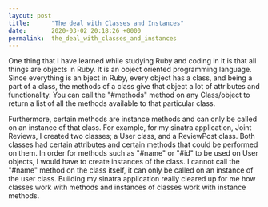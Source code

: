 ```yaml
---
layout: post
title:      "The deal with Classes and Instances"
date:       2020-03-02 20:18:26 +0000
permalink:  the_deal_with_classes_and_instances
---
```


One thing that I have learned while studying Ruby and coding in it is that all things are objects in Ruby. It is an object oriented programming language. Since everything is an bject in Ruby, every object has a class, and being a part of a class, the methods of a class give that object a lot of attributes and functionality. You can call the "#methods" method on any Class/object to return a list of all the methods available to that particular class. 

Furthermore, certain methods are instance methods and can only be called on an instance of that class. For example, for my sinatra application, Joint Reviews, I created two classes; a User class, and a ReviewPost class. Both classes had certain attributes and certain methods that could be performed on them. In order for methods such as "#name" or "#id" to be used on User objects, I would have to create instances of the class. I cannot call the "#name" method on the class itself, it can only be called on an instance of the user class. Building my sinatra application really cleared up for me how classes work with methods and instances of classes work with instance methods. 

